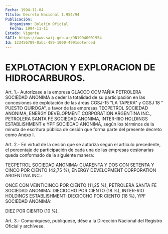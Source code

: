 ```yaml
---
Fecha: 1994-11-04
Título: Decreto Nacional 1.954/94
Publicación:
  Organismo: Boletín Oficial
  Fecha: 1994-11-11
Estado: Vigente
SAIJ: https://www.saij.gob.ar/DN19940001954
Id: 123456789-0abc-459-1000-4991soterced
---
```

# EXPLOTACION Y EXPLORACION DE HIDROCARBUROS.

<a id="1"></a>
Art.  1.-  Autorízase  a  la empresa GLACCO COMPAÑIA PETROLERA SOCIEDAD ANONIMA a ceder la totalidad  de  su  participación en las concesiones de explotación de las áreas CGSJ-15  "LA TAPERA" y CGSJ 18  "  PUESTO QUIROGA", a favor de las empresas TECPETROL  SOCIEDAD ANONIMA,  ENERGY  DEVELOPMENT CORPORATION ARGENTINA INC., PETROLERA SANTA FE SOCIEDAD ANONIMA,  INTER-RIO  HOLDINGS ESTABLISHMENT e YPF SOCIEDAD  ANONIMA, según los términos de  la  minuta  de  escritura pública de  cesión  que forma parte del presente decreto como Anexo I.

<a id="2"></a>
Art.  2.-  En  virtud  de  la  cesión que se autoriza según el artículo precedente, el porcentaje de  participación de cada una de las empresas cesionarias queda conformado  de  la siguiente manera:

TECPETROL SOCIEDAD ANONIMA: CUARENTA Y DOS CON SETENTA  Y CINCO POR CIENTO  (42,75  %), ENERGY DEVELOPMENT CORPORATION ARGENTINA  INC.:

ONCE CON VEINTICINCO  POR  CIENTO  (11,25  %),  PETROLERA  SANTA FE SOCIEDAD  ANONIMA:  DIECIOCHO POR CIENTO (18 %), INTER-RIO HOLDINGS ESTABLISHMENT: DIECIOCHO  POR  CIENTO (18 %), YPF SOCIEDAD ANONIMA:

DIEZ POR CIENTO (10 %).

<a id="3"></a>
Art. 3.- Comuníquese, publíquese, dése a la Dirección Nacional del Registro Oficial y archívese.